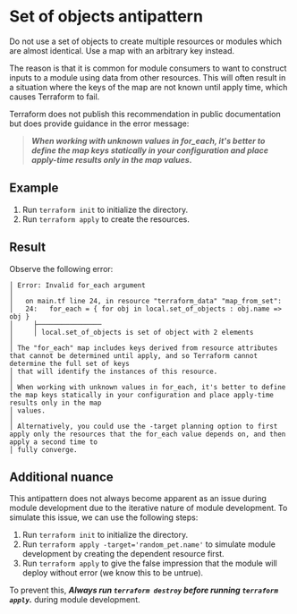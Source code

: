 # Set of objects antipattern

Do not use a set of objects to create multiple resources or modules which are almost identical.
Use a map with an arbitrary key instead.

The reason is that it is common for module consumers to want to construct inputs to a module using data from other resources.
This will often result in a situation where the keys of the map are not known until apply time, which causes Terraform to fail.

Terraform does not publish this recommendation in public documentation but does provide guidance in the error message:

> ***When working with unknown values in for_each, it's better to define the map keys statically in your configuration and place apply-time results only in the map values.***

## Example

1. Run `terraform init` to initialize the directory.
1. Run `terraform apply` to create the resources.

## Result

Observe the following error:

```text
│ Error: Invalid for_each argument
│
│   on main.tf line 24, in resource "terraform_data" "map_from_set":
│   24:   for_each = { for obj in local.set_of_objects : obj.name => obj }
│     ├────────────────
│     │ local.set_of_objects is set of object with 2 elements
│
│ The "for_each" map includes keys derived from resource attributes that cannot be determined until apply, and so Terraform cannot determine the full set of keys
│ that will identify the instances of this resource.
│
│ When working with unknown values in for_each, it's better to define the map keys statically in your configuration and place apply-time results only in the map
│ values.
│
│ Alternatively, you could use the -target planning option to first apply only the resources that the for_each value depends on, and then apply a second time to
│ fully converge.
```

## Additional nuance

This antipattern does not always become apparent as an issue during module development due to the iterative nature of module development.
To simulate this issue, we can use the following steps:

1. Run `terraform init` to initialize the directory.
1. Run `terraform apply -target='random_pet.name'` to simulate module development by creating the dependent resource first.
1. Run `terraform apply` to give the false impression that the module will deploy without error (we know this to be untrue).

To prevent this, ***Always run `terraform destroy` before running `terraform apply`.*** during module development.
